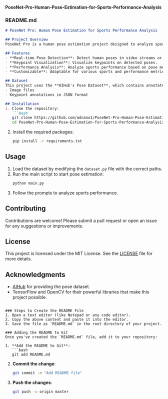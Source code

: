  **PoseNet-Pro-Human-Pose-Estimation-for-Sports-Performance-Analysis**

### README.md

```markdown
# PoseNet Pro: Human Pose Estimation for Sports Performance Analysis

## Project Overview
PoseNet Pro is a human pose estimation project designed to analyze sports performance using advanced computer vision techniques. This project utilizes the PoseNet model to detect human keypoints in real-time, enabling athletes and coaches to assess performance metrics.

## Features
- **Real-time Pose Detection**: Detect human poses in video streams or images.
- **Keypoint Visualization**: Visualize keypoints on detected poses.
- **Performance Analysis**: Analyze sports performance based on pose metrics.
- **Customizable**: Adaptable for various sports and performance metrics.

## Dataset
This project uses the **AIHub's Pose Dataset**, which contains annotated images of athletes performing various sports activities. The dataset includes:
- Image files
- Keypoint annotations in JSON format

## Installation
1. Clone the repository:
   ```bash
   git clone https://github.com/adnano1/PoseNet-Pro-Human-Pose-Estimation-for-Sports-Performance-Analysis.git
   cd PoseNet-Pro-Human-Pose-Estimation-for-Sports-Performance-Analysis
   ```

2. Install the required packages:
   ```bash
   pip install -r requirements.txt
   ```

## Usage
1. Load the dataset by modifying the `dataset.py` file with the correct paths.
2. Run the main script to start pose estimation:
   ```bash
   python main.py
   ```
3. Follow the prompts to analyze sports performance.

## Contributing
Contributions are welcome! Please submit a pull request or open an issue for any suggestions or improvements.

## License
This project is licensed under the MIT License. See the [LICENSE](LICENSE) file for more details.

## Acknowledgments
- [AIHub](https://aihub.or.kr/) for providing the pose dataset.
- TensorFlow and OpenCV for their powerful libraries that make this project possible.
```

### Steps to Create the README File
1. Open a text editor (like Notepad or any code editor).
2. Copy the above content and paste it into the editor.
3. Save the file as `README.md` in the root directory of your project.

### Adding the README to Git
Once you've created the `README.md` file, add it to your repository:

1. **Add the README to Git**:
   ```bash
   git add README.md
   ```

2. **Commit the change**:
   ```bash
   git commit -m "Add README file"
   ```

3. **Push the changes**:
   ```bash
   git push -u origin master
   ```

